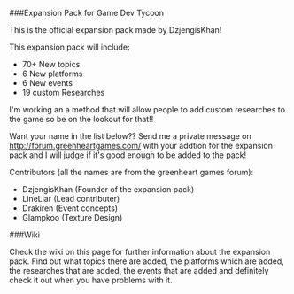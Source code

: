 ###Expansion Pack for Game Dev Tycoon

This is the official expansion pack made by DzjengisKhan!

This expansion pack will include:
  - 70+ New topics
  - 6 New platforms
  - 6 New events
  - 19 custom Researches 

I'm working an a method that will allow people to add custom researches to the game so be on the lookout for that!!

Want your name in the list below?? Send me a private message on http://forum.greenheartgames.com/
with your addtion for the expansion pack and I will judge if it's good enough to be added to the pack!

Contributors (all the names are from the greenheart games forum):

  - DzjengisKhan (Founder of the expansion pack)
  - LineLiar (Lead contributer)
  - Drakiren (Event concepts)
  - Glampkoo (Texture Design)


###Wiki

Check the wiki on this page for further information about the expansion pack. Find out what topics there are added,
the platforms which are added, the researches that are added, the events that are added and definitely check
it out when you have problems with it.
